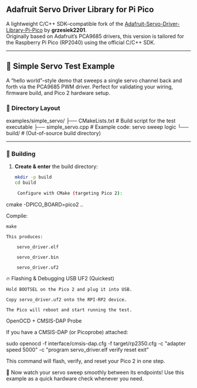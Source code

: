 ## Adafruit Servo Driver Library for Pi Pico

A lightweight C/C++ SDK–compatible fork of the [Adafruit-Servo-Driver-Library-Pi-Pico](https://github.com/grzesiek2201/Adafruit-Servo-Driver-Library-Pi-Pico) by **grzesiek2201**.  
Originally based on Adafruit’s PCA9685 drivers, this version is tailored for the Raspberry Pi Pico (RP2040) using the official C/C++ SDK.

---

## 🚀 Simple Servo Test Example

A “hello world”–style demo that sweeps a single servo channel back and forth via the PCA9685 PWM driver. Perfect for validating your wiring, firmware build, and Pico 2 hardware setup.

### 📂 Directory Layout

examples/simple_servo/
├── CMakeLists.txt # Build script for the test executable
├── simple_servo.cpp # Example code: servo sweep logic
└── build/ # (Out-of-source build directory)


---

### 🔧 Building

1. **Create & enter** the build directory:
   ```bash
   mkdir -p build
   cd build

    Configure with CMake (targeting Pico 2):

cmake -DPICO_BOARD=pico2 ..

Compile:

    make

    This produces:

        servo_driver.elf

        servo_driver.bin

        servo_driver.uf2

🔥 Flashing & Debugging
USB UF2 (Quickest)

    Hold BOOTSEL on the Pico 2 and plug it into USB.

    Copy servo_driver.uf2 onto the RPI-RP2 device.

    The Pico will reboot and start running the test.

OpenOCD + CMSIS-DAP Probe

If you have a CMSIS-DAP (or Picoprobe) attached:

sudo openocd -f interface/cmsis-dap.cfg -f target/rp2350.cfg -c "adapter speed 5000" -c "program servo_driver.elf verify reset exit"

This command will flash, verify, and reset your Pico 2 in one step.

🎉 Now watch your servo sweep smoothly between its endpoints! Use this example as a quick hardware check whenever you need.